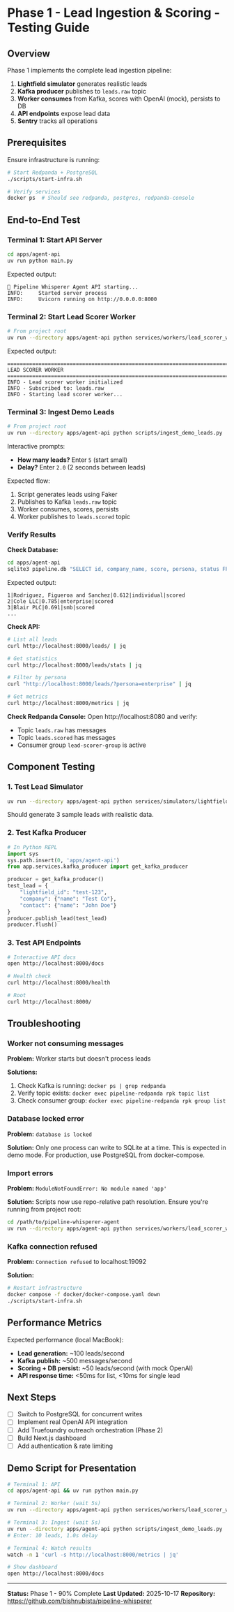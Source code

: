 # Phase 1 - Lead Ingestion & Scoring - Testing Guide

## Overview

Phase 1 implements the complete lead ingestion pipeline:
1. **Lightfield simulator** generates realistic leads
2. **Kafka producer** publishes to `leads.raw` topic
3. **Worker consumes** from Kafka, scores with OpenAI (mock), persists to DB
4. **API endpoints** expose lead data
5. **Sentry** tracks all operations

## Prerequisites

Ensure infrastructure is running:
```bash
# Start Redpanda + PostgreSQL
./scripts/start-infra.sh

# Verify services
docker ps  # Should see redpanda, postgres, redpanda-console
```

## End-to-End Test

### Terminal 1: Start API Server

```bash
cd apps/agent-api
uv run python main.py
```

Expected output:
```
🚀 Pipeline Whisperer Agent API starting...
INFO:     Started server process
INFO:     Uvicorn running on http://0.0.0.0:8000
```

### Terminal 2: Start Lead Scorer Worker

```bash
# From project root
uv run --directory apps/agent-api python services/workers/lead_scorer_worker.py
```

Expected output:
```
================================================================================
LEAD SCORER WORKER
================================================================================
INFO - Lead scorer worker initialized
INFO - Subscribed to: leads.raw
INFO - Starting lead scorer worker...
```

### Terminal 3: Ingest Demo Leads

```bash
# From project root
uv run --directory apps/agent-api python scripts/ingest_demo_leads.py
```

Interactive prompts:
- **How many leads?** Enter `5` (start small)
- **Delay?** Enter `2.0` (2 seconds between leads)

Expected flow:
1. Script generates leads using Faker
2. Publishes to Kafka `leads.raw` topic
3. Worker consumes, scores, persists
4. Worker publishes to `leads.scored` topic

### Verify Results

**Check Database:**
```bash
cd apps/agent-api
sqlite3 pipeline.db "SELECT id, company_name, score, persona, status FROM leads;"
```

Expected output:
```
1|Rodriguez, Figueroa and Sanchez|0.612|individual|scored
2|Cole LLC|0.785|enterprise|scored
3|Blair PLC|0.691|smb|scored
...
```

**Check API:**
```bash
# List all leads
curl http://localhost:8000/leads/ | jq

# Get statistics
curl http://localhost:8000/leads/stats | jq

# Filter by persona
curl "http://localhost:8000/leads/?persona=enterprise" | jq

# Get metrics
curl http://localhost:8000/metrics | jq
```

**Check Redpanda Console:**
Open http://localhost:8080 and verify:
- Topic `leads.raw` has messages
- Topic `leads.scored` has messages
- Consumer group `lead-scorer-group` is active

## Component Testing

### 1. Test Lead Simulator

```bash
uv run --directory apps/agent-api python services/simulators/lightfield_simulator.py
```

Should generate 3 sample leads with realistic data.

### 2. Test Kafka Producer

```python
# In Python REPL
import sys
sys.path.insert(0, 'apps/agent-api')
from app.services.kafka_producer import get_kafka_producer

producer = get_kafka_producer()
test_lead = {
    "lightfield_id": "test-123",
    "company": {"name": "Test Co"},
    "contact": {"name": "John Doe"}
}
producer.publish_lead(test_lead)
producer.flush()
```

### 3. Test API Endpoints

```bash
# Interactive API docs
open http://localhost:8000/docs

# Health check
curl http://localhost:8000/health

# Root
curl http://localhost:8000/
```

## Troubleshooting

### Worker not consuming messages

**Problem:** Worker starts but doesn't process leads

**Solutions:**
1. Check Kafka is running: `docker ps | grep redpanda`
2. Verify topic exists: `docker exec pipeline-redpanda rpk topic list`
3. Check consumer group: `docker exec pipeline-redpanda rpk group list`

### Database locked error

**Problem:** `database is locked`

**Solution:** Only one process can write to SQLite at a time. This is expected in demo mode. For production, use PostgreSQL from docker-compose.

### Import errors

**Problem:** `ModuleNotFoundError: No module named 'app'`

**Solution:** Scripts now use repo-relative path resolution. Ensure you're running from project root:
```bash
cd /path/to/pipeline-whisperer-agent
uv run --directory apps/agent-api python services/workers/lead_scorer_worker.py
```

### Kafka connection refused

**Problem:** `Connection refused` to localhost:19092

**Solution:**
```bash
# Restart infrastructure
docker compose -f docker/docker-compose.yaml down
./scripts/start-infra.sh
```

## Performance Metrics

Expected performance (local MacBook):
- **Lead generation:** ~100 leads/second
- **Kafka publish:** ~500 messages/second
- **Scoring + DB persist:** ~50 leads/second (with mock OpenAI)
- **API response time:** <50ms for list, <10ms for single lead

## Next Steps

- [ ] Switch to PostgreSQL for concurrent writes
- [ ] Implement real OpenAI API integration
- [ ] Add Truefoundry outreach orchestration (Phase 2)
- [ ] Build Next.js dashboard
- [ ] Add authentication & rate limiting

## Demo Script for Presentation

```bash
# Terminal 1: API
cd apps/agent-api && uv run python main.py

# Terminal 2: Worker (wait 5s)
uv run --directory apps/agent-api python services/workers/lead_scorer_worker.py

# Terminal 3: Ingest (wait 5s)
uv run --directory apps/agent-api python scripts/ingest_demo_leads.py
# Enter: 10 leads, 1.0s delay

# Terminal 4: Watch results
watch -n 1 'curl -s http://localhost:8000/metrics | jq'

# Show dashboard
open http://localhost:8000/docs
```

---

**Status:** Phase 1 - 90% Complete
**Last Updated:** 2025-10-17
**Repository:** https://github.com/bishnubista/pipeline-whisperer
